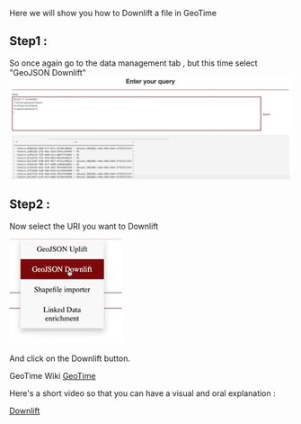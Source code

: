 
  Here we will show you how to Downlift a file in GeoTime

## Step1 :
So once again go to the data management tab , but this time select "GeoJSON Downlift"
![Geo8](../images/Geo8.jpg)







## Step2 :
Now select the URI you want to Downlift

![Geo9](../images/Geo9.jpg)

And click on the Downlift button.


GeoTime Wiki [GeoTime](../GeoTime_Wiki.md)

Here's a short video so that you can have a visual and oral explanation :

[Downlift ](https://youtu.be/J-8c6wWu7Bs?list=PL3We9TPZ7wgL_idQDAoR3vvYemEmzh0jG&t=28)
